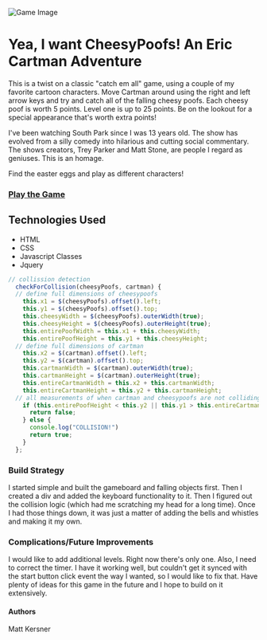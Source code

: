 ![Game Image](http://i.imgur.com/7Yv3JuM.png)

# Yea, I want CheesyPoofs! An Eric Cartman Adventure
This is a twist on a classic "catch em all" game, using a couple of my favorite cartoon characters. Move Cartman around using the right and left arrow keys and try and catch all of the falling cheesy poofs. Each cheesy poof is worth 5 points. Level one is up to 25 points. Be on the lookout for a special appearance that's worth extra points!

I've been watching South Park since I was 13 years old. The show has evolved from a silly comedy into hilarious and cutting social commentary. The shows creators, Trey Parker and Matt Stone, are people I regard as geniuses. This is an homage.

Find the easter eggs and play as different characters!

### [Play the Game](http://actuary-frog-62264.bitballoon.com/) 


## Technologies Used
- HTML
- CSS
- Javascript Classes
- Jquery

```Javascript
// collission detection
  checkForCollision(cheesyPoofs, cartman) {
  // define full dimensions of cheesypoofs
    this.x1 = $(cheesyPoofs).offset().left;
    this.y1 = $(cheesyPoofs).offset().top;
    this.cheesyWidth = $(cheesyPoofs).outerWidth(true);
    this.cheesyHeight = $(cheesyPoofs).outerHeight(true);
    this.entirePoofWidth = this.x1 + this.cheesyWidth;
    this.entirePoofHeight = this.y1 + this.cheesyHeight;
  // define full dimensions of cartman
    this.x2 = $(cartman).offset().left;
    this.y2 = $(cartman).offset().top;
    this.cartmanWidth = $(cartman).outerWidth(true);
    this.cartmanHeight = $(cartman).outerHeight(true);
    this.entireCartmanWidth = this.x2 + this.cartmanWidth;
    this.entireCartmanHeight = this.y2 + this.cartmanHeight;
  // all measurements of when cartman and cheesypoofs are not colliding, return false
    if (this.entirePoofHeight < this.y2 || this.y1 > this.entireCartmanHeight || this.entirePoofWidth < this.x2 || this.x1 > this.entireCartmanWidth) {
      return false;
    } else {
      console.log("COLLISION!")
      return true;
    }
  };
```

### Build Strategy
I started simple and built the gameboard and falling objects first. Then I created a div and added the keyboard functionality to it. Then I figured out the collision logic (which had me scratching my head for a long time). Once I had those things down, it was just a matter of adding the bells and whistles and making it my own. 

### Complications/Future Improvements
I would like to add additional levels. Right now there's only one. Also, I need to correct the timer. I have it working well, but couldn't get it synced with the start button click event the way I wanted, so I would like to fix that. Have plenty of ideas for this game in the future and I hope to build on it extensively. 

#### Authors
Matt Kersner
